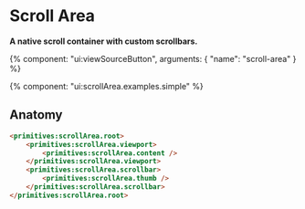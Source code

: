 # Scroll Area

**A native scroll container with custom scrollbars.**

{% component: "ui:viewSourceButton", arguments: { "name": "scroll-area" } %}

{% component: "ui:scrollArea.examples.simple" %}

## Anatomy

```html
<primitives:scrollArea.root>
    <primitives:scrollArea.viewport>
        <primitives:scrollArea.content />
    </primitives:scrollArea.viewport>
    <primitives:scrollArea.scrollbar>
        <primitives:scrollArea.thumb />
    </primitives:scrollArea.scrollbar>
</primitives:scrollArea.root>
```
